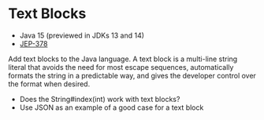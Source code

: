 # Text Blocks

* Java 15 (previewed in JDKs 13 and 14)
* [JEP-378](https://openjdk.java.net/jeps/378)

Add text blocks to the Java language. A text block is a multi-line
string literal that avoids the need for most escape sequences,
automatically formats the string in a predictable way, and gives the
developer control over the format when desired.

- Does the String#index(int) work with text blocks?
- Use JSON as an example of a good case for a text block
